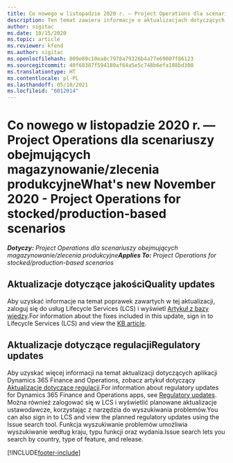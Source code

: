 ```yaml
---
title: Co nowego w listopadzie 2020 r. — Project Operations dla scenariuszy obejmujących magazynowanie/zlecenia produkcyjne
description: Ten temat zawiera informacje o aktualizacjach dotyczących jakości dostępnych w wersji Project Operations z listopada 2020 r. w scenariuszach z magazynowaną produkcją.
author: sigitac
ms.date: 10/15/2020
ms.topic: article
ms.reviewer: kfend
ms.author: sigitac
ms.openlocfilehash: 809e89c10ea8c7978a79326b4a77e69007f86123
ms.sourcegitcommit: 40f68387f594180af64a5e5c748b6efa188bd300
ms.translationtype: HT
ms.contentlocale: pl-PL
ms.lasthandoff: 05/10/2021
ms.locfileid: "6012014"
---
```

# <a name="whats-new-november-2020---project-operations-for-stockedproduction-based-scenarios"></a><span data-ttu-id="ebaa5-103">Co nowego w listopadzie 2020 r. — Project Operations dla scenariuszy obejmujących magazynowanie/zlecenia produkcyjne</span><span class="sxs-lookup"><span data-stu-id="ebaa5-103">What's new November 2020 - Project Operations for stocked/production-based scenarios</span></span>

<span data-ttu-id="ebaa5-104">_**Dotyczy:** Project Operations dla scenariuszy obejmujących magazynowanie/zlecenia produkcyjne_</span><span class="sxs-lookup"><span data-stu-id="ebaa5-104">_**Applies To:** Project Operations for stocked/production-based scenarios_</span></span>

## <a name="quality-updates"></a><span data-ttu-id="ebaa5-105">Aktualizacje dotyczące jakości</span><span class="sxs-lookup"><span data-stu-id="ebaa5-105">Quality updates</span></span>

<span data-ttu-id="ebaa5-106">Aby uzyskać informacje na temat poprawek zawartych w tej aktualizacji, zaloguj się do usług Lifecycle Services (LCS) i wyświetl [Artykuł z bazy wiedzy](https://fix.lcs.dynamics.com/Issue/Details?bugId=488609&amp;dbType=3&amp;qc=8251e8e1d5e2386de850599926c1adc3fec8e2ba25308036d22cdfe0a1c28fc7).</span><span class="sxs-lookup"><span data-stu-id="ebaa5-106">For information about the fixes included in this update, sign in to Lifecycle Services (LCS) and view the [KB article](https://fix.lcs.dynamics.com/Issue/Details?bugId=488609&amp;dbType=3&amp;qc=8251e8e1d5e2386de850599926c1adc3fec8e2ba25308036d22cdfe0a1c28fc7).</span></span>

## <a name="regulatory-updates"></a><span data-ttu-id="ebaa5-107">Aktualizacje dotyczące regulacji</span><span class="sxs-lookup"><span data-stu-id="ebaa5-107">Regulatory updates</span></span>

<span data-ttu-id="ebaa5-108">Aby uzyskać więcej informacji na temat aktualizacji dotyczących aplikacji Dynamics 365 Finance and Operations, zobacz artykuł dotyczący [Aktualizacje dotyczące regulacji](/dynamics365/finance/localizations/regulatory-updates).</span><span class="sxs-lookup"><span data-stu-id="ebaa5-108">For information about regulatory updates for Dynamics 365 Finance and Operations apps, see [Regulatory updates](/dynamics365/finance/localizations/regulatory-updates).</span></span> <span data-ttu-id="ebaa5-109">Można również zalogować się w LCS i wyświetlić planowane aktualizacje ustawodawcze, korzystając z narzędzia do wyszukiwania problemów.</span><span class="sxs-lookup"><span data-stu-id="ebaa5-109">You can also sign in to LCS and view the planned regulatory updates using the Issue search tool.</span></span> <span data-ttu-id="ebaa5-110">Funkcja wyszukiwanie problemów umożliwia wyszukiwanie według kraju, typu funkcji oraz wydania.</span><span class="sxs-lookup"><span data-stu-id="ebaa5-110">Issue search lets you search by country, type of feature, and release.</span></span>


[!INCLUDE[footer-include](../../includes/footer-banner.md)]